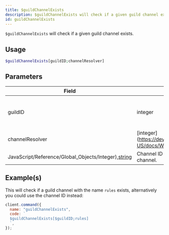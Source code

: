 ```yaml
---
title: $guildChannelExists
description: $guildChannelExists will check if a given guild channel exists.
id: guildChannelExists
---
```


`$guildChannelExists` will check if a given guild channel exists.

## Usage

```php
$guildChannelExists[guildID;channelResolver]
```

## Parameters

| Field                                                                                                                                          | Type                                                    | Description                                        | Required |
| ---------------------------------------------------------------------------------------------------------------------------------------------- | ------------------------------------------------------- | -------------------------------------------------- | :------: |
| guildID                                                                                                                                        | integer                                                 | ID of the guild where the guild channel exists in. |   true   |
| channelResolver                                                                                                                                | [integer](https://developer.mozilla.org/en-US/docs/Web/ |
| JavaScript/Reference/Global_Objects/Integer),[string](https://developer.mozilla.org/en-US/docs/Web/JavaScript/Reference/Global_Objects/String) | Channel ID or name of the channel.                      | true                                               |

## Example(s)

This will check if a guild channel with the name `rules` exists, alternatively you could use the channel ID instead:

```javascript
client.command({
  name: "guildChannelExists",
  code: `
  $guildChannelExists[$guildID;rules]
  `,
});
```
